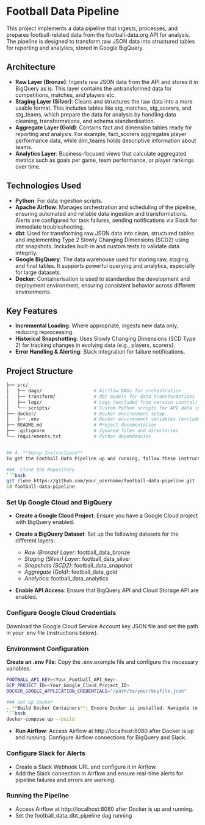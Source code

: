 # Football Data Pipeline

This project implements a data pipeline that ingests, processes, and prepares football-related data from the football-data.org API for analysis. The pipeline is designed to transform raw JSON data into structured tables for reporting and analytics, stored in Google BigQuery.

## Architecture

- **Raw Layer (Bronze)**: Ingests raw JSON data from the API and stores it in BigQuery as is. This layer contains the untransformed data for competitions, matches, and players etc.
- **Staging Layer (Silver)**: Cleans and structures the raw data into a more usable format. This includes tables like stg_matches, stg_scorers, and stg_teams, which prepare the data for analysis by handling data cleaning, transformations, and schema standardisation.
- **Aggregate Layer (Gold)**: Contains fact and dimension tables ready for reporting and analysis. For example, fact_scorers aggregates player performance data, while dim_teams holds descriptive information about teams.
- **Analytics Layer**: Business-focused views that calculate aggregated metrics such as goals per game, team performance, or player rankings over time.

## Technologies Used

- **Python**: For data ingestion scripts.
- **Apache Airflow**: Manages orchestration and scheduling of the pipeline, ensuring automated and reliable data ingestion and transformations. Alerts are configured for task failures, sending notifications via Slack for immediate troubleshooting.
- **dbt**: Used for transforming raw JSON data into clean, structured tables and implementing Type 2 Slowly Changing Dimensions (SCD2) using dbt snapshots. Includes built-in and custom tests to validate data integrity.
- **Google BigQuery**: The data warehouse used for storing raw, staging, and final tables. It supports powerful querying and analytics, especially for large datasets.
- **Docker**: Containerisation is used to standardise the development and deployment environment, ensuring consistent behavior across different environments.

## Key Features

- **Incremental Loading**: Where appropriate, ingests new data only, reducing reprocessing.
- **Historical Snapshotting**: Uses Slowly Changing Dimensions (SCD Type 2) for tracking changes in evolving data (e.g., players, scorers).
- **Error Handling & Alerting**: Slack integration for failure notifications.

## Project Structure

```bash
├── src/
│   ├── dags/                   # Airflow DAGs for orchestration
│   ├── transform/              # dbt models for data transformations
│   ├── logs/                   # Logs (excluded from version control)
│   └── scripts/                # Custom Python scripts for API data ingestion
├── docker/                     # Docker environment setup
│   ├── .env                    # Docker environment variables (excluded)
├── README.md                   # Project documentation
├── .gitignore                  # Ignored files and directories
└── requirements.txt            # Python dependencies


## 4. **Setup Instructions**
To get the Football Data Pipeline up and running, follow these instructions to set up your environment, configure the necessary services, and run the pipeline.

###  Clone the Repository
```bash
git clone https://github.com/your_username/football-data-pipeline.git
cd football-data-pipeline
```

###  Set Up Google Cloud and BigQuery
- **Create a Google Cloud Project**: Ensure you have a Google Cloud project with BigQuery enabled.
- **Create a BigQuery Dataset**: Set up the following datasets for the different layers:
  - *Raw (Bronze) Layer*: football_data_bronze
  - *Staging (Silver) Layer*: football_data_silver
  - *Snapshots (SCD2)*: football_data_snapshot
  - *Aggregate (Gold)*: football_data_gold
  - *Analytics*: football_data_analytics
    
- **Enable API Access**: Ensure that BigQuery API and Cloud Storage API are enabled.

### Configure Google Cloud Credentials
Download the Google Cloud Service Account key JSON file and set the path in your .env file (instructions below).

### Environment Configuration
**Create an .env File**: Copy the .env.example file and configure the necessary variables.
```bash
FOOTBALL_API_KEY=<Your_Football_API_Key>
GCP_PROJECT_ID=<Your_Google_Cloud_Project_ID>
DOCKER_GOOGLE_APPLICATION_CREDENTIALS="/path/to/your/keyfile.json"

### Set Up Docker
- **Build Docker Containers**: Ensure Docker is installed. Navigate to your docker directory and use the following command to build and set up the containerised environment:
```bash
docker-compose up --build
```
- **Run Airflow**: Access Airflow at http://localhost:8080 after Docker is up and running. Configure Airflow connections for BigQuery and Slack.

### Configure Slack for Alerts
- Create a Slack Webhook URL and configure it in Airflow.
- Add the Slack connection in Airflow and ensure real-time alerts for pipeline failures and errors are working.

### Running the Pipeline
- Access Airflow at http://localhost:8080 after Docker is up and running.
- Set the football_data_dbt_pipeline dag running


